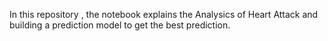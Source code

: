 In this repository , the notebook explains the Analysics of Heart Attack and building a prediction model to get the best prediction.
